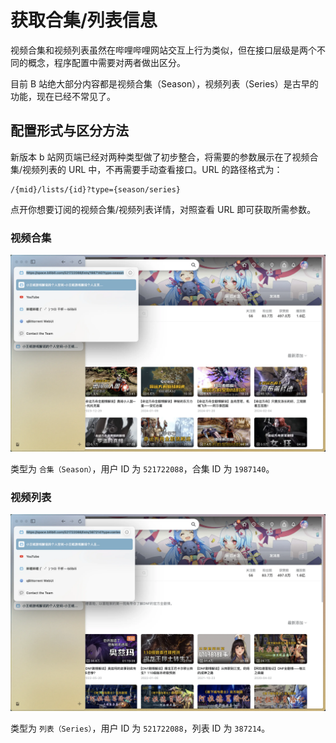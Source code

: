 # 获取合集/列表信息

视频合集和视频列表虽然在哔哩哔哩网站交互上行为类似，但在接口层级是两个不同的概念，程序配置中需要对两者做出区分。

目前 B 站绝大部分内容都是视频合集（Season），视频列表（Series）是古早的功能，现在已经不常见了。

## 配置形式与区分方法

新版本 b 站网页端已经对两种类型做了初步整合，将需要的参数展示在了视频合集/视频列表的 URL 中，不再需要手动查看接口。URL 的路径格式为：


```
/{mid}/lists/{id}?type={season/series}
```

点开你想要订阅的视频合集/视频列表详情，对照查看 URL 即可获取所需参数。

### 视频合集

![image](./assets/season.webp)

类型为 `合集（Season）`，用户 ID 为 `521722088`，合集 ID 为 `1987140`。

### 视频列表

![image](./assets/series.webp)

类型为 `列表（Series）`，用户 ID 为 `521722088`，列表 ID 为 `387214`。
